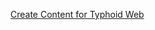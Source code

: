 [Create Content for Typhoid Web]([url](https://github.com/Chalcedony219/Outreachy_December_2022-March_2023-Internships-Typhoid-diagnostics-Project/commit/6a4378545701ff8ecbd8c5b7e5e9a22008b72a7a))

